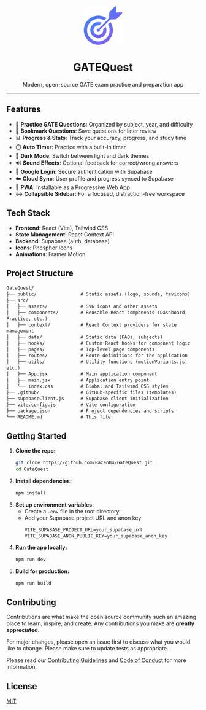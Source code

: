 
<div align="center">
  <img src="public/logo.svg" alt="GATEQuest Logo" width="100" />
  <h1>GATEQuest</h1>
  <p>Modern, open-source GATE exam practice and preparation app</p>
</div>

---

## Features

- 📝 **Practice GATE Questions**: Organized by subject, year, and difficulty
- 🔖 **Bookmark Questions**: Save questions for later review
- 📊 **Progress & Stats**: Track your accuracy, progress, and study time
- ⏱️ **Auto Timer**: Practice with a built-in timer
- 🎨 **Dark Mode**: Switch between light and dark themes
- 🔊 **Sound Effects**: Optional feedback for correct/wrong answers
- 🔐 **Google Login**: Secure authentication with Supabase
- ☁️ **Cloud Sync**: User profile and progress synced to Supabase
- 📱 **PWA**: Installable as a Progressive Web App
- ↔️ **Collapsible Sidebar**: For a focused, distraction-free workspace

## Tech Stack

- **Frontend**: React (Vite), Tailwind CSS
- **State Management**: React Context API
- **Backend**: Supabase (auth, database)
- **Icons**: Phosphor Icons
- **Animations**: Framer Motion

## Project Structure

```
GateQuest/
├── public/                # Static assets (logo, sounds, favicons)
├── src/
│   ├── assets/            # SVG icons and other assets
│   ├── components/        # Reusable React components (Dashboard, Practice, etc.)
│   ├── context/           # React Context providers for state management
│   ├── data/              # Static data (FAQs, subjects)
│   ├── hooks/             # Custom React hooks for component logic
│   ├── pages/             # Top-level page components
│   ├── routes/            # Route definitions for the application
│   ├── utils/             # Utility functions (motionVariants.js, etc.)
│   ├── App.jsx            # Main application component
│   ├── main.jsx           # Application entry point
│   └── index.css          # Global and Tailwind CSS styles
├── .github/               # GitHub-specific files (templates)
├── supabaseClient.js      # Supabase client initialization
├── vite.config.js         # Vite configuration
├── package.json           # Project dependencies and scripts
└── README.md              # This file
```

## Getting Started

1. **Clone the repo:**
   ```sh
   git clone https://github.com/Razen04/GateQuest.git
   cd GateQuest
   ```
2. **Install dependencies:**
   ```sh
   npm install
   ```
3. **Set up environment variables:**
   - Create a `.env` file in the root directory.
   - Add your Supabase project URL and anon key:
     ```
     VITE_SUPABASE_PROJECT_URL=your_supabase_url
     VITE_SUPABASE_ANON_PUBLIC_KEY=your_supabase_anon_key
     ```
4. **Run the app locally:**
   ```sh
   npm run dev
   ```
5. **Build for production:**
   ```sh
   npm run build
   ```

## Contributing

Contributions are what make the open source community such an amazing place to learn, inspire, and create. Any contributions you make are **greatly appreciated**.

For major changes, please open an issue first to discuss what you would like to change. Please make sure to update tests as appropriate.

Please read our [Contributing Guidelines](CONTRIBUTING.md) and [Code of Conduct](CODE_OF_CONDUCT.md) for more information.

## License

[MIT](LICENSE)
